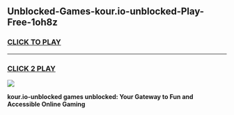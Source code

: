 
## Unblocked-Games-kour.io-unblocked-Play-Free-1oh8z
<h3>
<a href="https://premium76.site?title=kour.io-unblocked&ref=23A">CLICK TO PLAY</a></h3>
<hr>

<h3>
<a href="https://premium76.site?title=kour.io-unblocked&ref=23A">CLICK 2 PLAY</a>
  
</h3>

<a href="https://premium76.site?title=kour.io-unblocked&ref=23A"><img src="https://clearcache.store/games.png"></a>


**kour.io-unblocked games unblocked: Your Gateway to Fun and Accessible Online Gaming**
